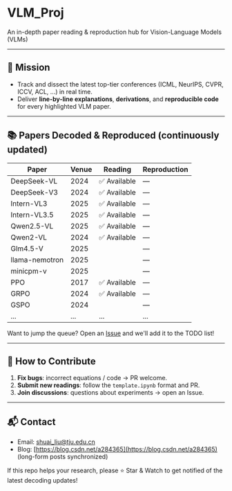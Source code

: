 # VLM_Proj

An in-depth paper reading & reproduction hub for Vision-Language Models (VLMs)

---

## 🎯 Mission
- Track and dissect the latest top-tier conferences (ICML, NeurIPS, CVPR, ICCV, ACL, ...) in real time.
- Deliver **line-by-line explanations**, **derivations**, and **reproducible code** for every highlighted VLM paper.

---

## 📚 Papers Decoded & Reproduced (continuously updated)
| Paper | Venue | Reading | Reproduction |
|---|---|---|---|
| DeepSeek-VL | 2024 | ✅ Available | — |
| DeepSeek-V3 | 2024 | ✅ Available | — |
| Intern-VL3 | 2025 | ✅ Available | — |
| Intern-VL3.5 | 2025 | ✅ Available | — |
| Qwen2.5-VL | 2025 | ✅ Available | — |
| Qwen2-VL | 2024 | ✅ Available | — |
| Glm4.5-V | 2025 |  | — |
| llama-nemotron | 2025 |  | — |
| minicpm-v | 2025 |  | — |
| PPO | 2017 | ✅ Available | — |
| GRPO | 2024 | ✅ Available | — |
| GSPO | 2024 |  | — |
| ... | ... | ... | ... |

Want to jump the queue? Open an [Issue](https://github.com/YOUR_NAME/VLM_Proj/issues) and we'll add it to the TODO list!

---

## 🤝 How to Contribute
1. **Fix bugs**: incorrect equations / code → PR welcome.
2. **Submit new readings**: follow the `template.ipynb` format and PR.
3. **Join discussions**: questions about experiments → open an Issue.

---

## 📬 Contact
- Email: shuai_liu@tju.edu.cn
- Blog: [https://blog.csdn.net/a284365](https://blog.csdn.net/a284365) (long-form posts synchronized)

If this repo helps your research, please ⭐ Star & Watch to get notified of the latest decoding updates!
